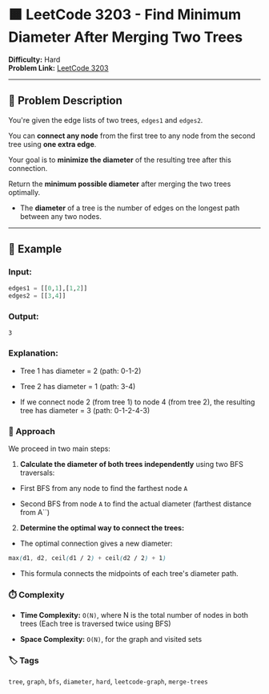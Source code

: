 # 🟧 LeetCode 3203 - Find Minimum Diameter After Merging Two Trees

**Difficulty:** Hard  
**Problem Link:** [LeetCode 3203](https://leetcode.com/problems/find-minimum-diameter-after-merging-two-trees)

---

## 📘 Problem Description

You're given the edge lists of two trees, `edges1` and `edges2`.

You can **connect any node** from the first tree to any node from the second tree using **one extra edge**.

Your goal is to **minimize the diameter** of the resulting tree after this connection.

Return the **minimum possible diameter** after merging the two trees optimally.

- The **diameter** of a tree is the number of edges on the longest path between any two nodes.

---

## 🧪 Example

### Input:
```python
edges1 = [[0,1],[1,2]]
edges2 = [[3,4]]
```

### Output:
`3`

### Explanation:

- Tree 1 has diameter = 2 (path: 0-1-2)

- Tree 2 has diameter = 1 (path: 3-4)

- If we connect node 2 (from tree 1) to node 4 (from tree 2), the resulting tree has diameter = 3 (path: 0-1-2-4-3)

### 🚀 Approach

We proceed in two main steps:

1. **Calculate the diameter of both trees independently** using two BFS traversals:

- First BFS from any node to find the farthest node `A`

- Second BFS from node `A` to find the actual diameter (farthest distance from A``)

2. **Determine the optimal way to connect the trees:**

- The optimal connection gives a new diameter:

```scss
max(d1, d2, ceil(d1 / 2) + ceil(d2 / 2) + 1)
```

- This formula connects the midpoints of each tree's diameter path.

### ⏱️ Complexity

- **Time Complexity:** `O(N)`, where N is the total number of nodes in both trees
(Each tree is traversed twice using BFS)

- **Space Complexity:** `O(N)`, for the graph and visited sets

### 🏷️ Tags
`tree`, `graph`, `bfs`, `diameter`, `hard`, `leetcode-graph`, `merge-trees`